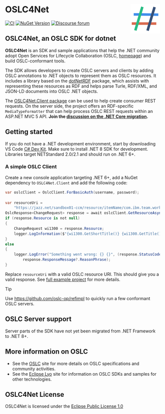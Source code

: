 OSLC4Net<img src="doc/logo.svg" align="right" width="96px" height="96px">
===========================

[![CI](https://github.com/OSLC/oslc4net/workflows/CI/badge.svg)](https://github.com/OSLC/oslc4net/actions?query=workflow%3ACI)
[![NuGet Version](https://img.shields.io/nuget/v/OSLC4Net.Core)](https://www.nuget.org/packages/OSLC4Net.Core#versions-body-tab)
[![Discourse forum](https://img.shields.io/discourse/users?color=28bd84&server=https%3A%2F%2Fforum.open-services.net%2F)](https://forum.open-services.net/c/sdks/oslc4net/10)

## OSLC4Net, an OSLC SDK for dotnet

**OSLC4Net** is an SDK and sample applications that help the .NET community
adopt Open Services for Lifecycle Collaboration (OSLC,
[homepage](http://open-services.net)) and build OSLC-conformant tools.

The SDK allows developers to create OSLC servers and clients by adding OSLC
annotations to .NET objects to represent them as OSLC resources. It includes a
library based on the [dotNetRDF](https://dotnetrdf.org/) package, which assists
with representing these resources as RDF and helps parse Turle, RDF/XML, and
JSON-LD documents into OSLC .NET objects.

The [OSLC4Net.Client package](https://www.nuget.org/packages/OSLC4Net.Client/)
can be used to help create consumer REST requests. On the server side, the
project offers an RDF-specific `MediaTypeFormatter` that can help process OSLC
REST requests within an ASP.NET MVC 5 API. **Join the [discussion on the .NET
Core migration](https://github.com/OSLC/oslc4net/issues/25).**

## Getting started

If you do not have a .NET development environment, start by downloading VS Code
[C# Dev
Kit](https://marketplace.visualstudio.com/items?itemName=ms-dotnettools.csdevkit).
Make sure to install .NET 8 SDK for development. Libraries target NETStandard
2.0/2.1 and should run on .NET 6+.

### A simple OSLC Client

Create a new console application targeting .NET 6+, add a NuGet dependency to
`OSLC4Net.Client` and add the following code:

```csharp
var oslcClient = OslcClient.ForBasicAuth(username, password);

var resourceUri =
    "https://jazz.net/sandbox01-ccm/resource/itemName/com.ibm.team.workitem.WorkItem/1300";
OslcResponse<ChangeRequest> response = await oslcClient.GetResourceAsync<ChangeRequest>(resourceUri);
if (response.Resource is not null)
{
    ChangeRequest wi1300 = response.Resource;
    logger.LogInformation($"{wi1300.GetShortTitle()} {wi1300.GetTitle()}");
}
else
{
    logger.LogError("Something went wrong: {} {}", (response.StatusCode as int?) ?? -1,
        response.ResponseMessage?.ReasonPhrase);
}

```

Replace `resourceUri` with a valid OSLC resource URI. This should give you a
valid response. See [full example
project](./OSLC4Net_SDK/Examples/Oslc4NetExamples.Client/) for more details.

> [!TIP]
>
> Use https://github.com/oslc-op/refimpl to quickly run a few conformant OSLC
> servers.

## OSLC Server support

Server parts of the SDK have not yet been migrated from .NET Framework to .NET
8+.

## More information on OSLC

*   See the [OSLC](http://open-services.net/) site for more details on OSLC
    specifications and community activities.
*   See the [Eclipse Lyo](http://eclipse.org/lyo) site for information on OSLC
    SDKs and samples for other technologies.

## OSLC4Net License

OSLC4Net is licensed under the [Eclipse Public License 1.0](LICENSE)
